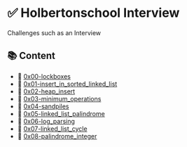 # :white_check_mark: Holbertonschool Interview
Challenges such as an Interview

## :books: Content

- :bookmark_tabs: [0x00-lockboxes](0x00-lockboxes)  
- :bookmark_tabs: [0x01-insert_in_sorted_linked_list](0x01-insert_in_sorted_linked_list)  
- :bookmark_tabs: [0x02-heap_insert](0x02-heap_insert)  
- :bookmark_tabs: [0x03-minimum_operations](0x03-minimum_operations)  
- :bookmark_tabs: [0x04-sandpiles](0x04-sandpiles)  
- :bookmark_tabs: [0x05-linked_list_palindrome](0x05-linked_list_palindrome)  
- :bookmark_tabs: [0x06-log_parsing](0x06-log_parsing)  
- :bookmark_tabs: [0x07-linked_list_cycle](0x07-linked_list_cycle)  
- :bookmark_tabs: [0x08-palindrome_integer](0x08-palindrome_integer)  
